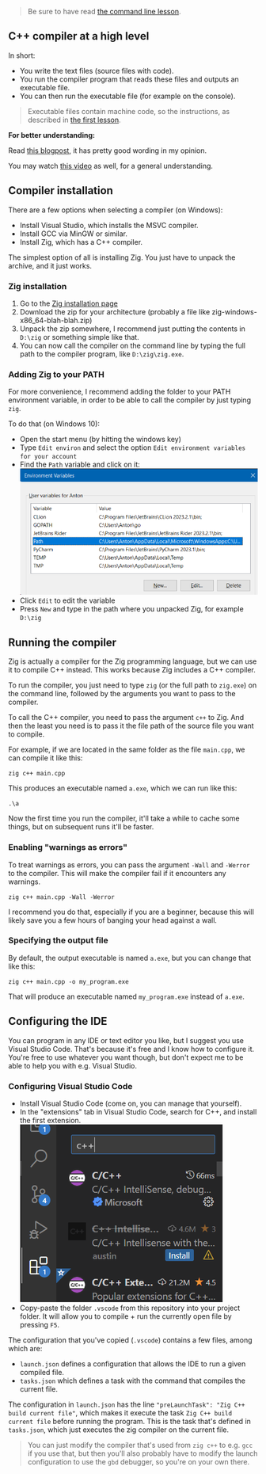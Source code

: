 > Be sure to have read [the command line lesson](../03_command_line).

## C++ compiler at a high level

In short:
- You write the text files (source files with code).
- You run the compiler program that reads these files and outputs an executable file.
- You can then run the executable file (for example on the console).

> Executable files contain machine code, so the instructions, 
> as described in [the first lesson](../01_computer_architecture/).

**For better understanding:**

Read [this blogpost](https://www.scaler.com/topics/c/compilation-process-in-c/), it has pretty good wording in my opinion.

You may watch [this video](https://www.youtube.com/watch?v=QXjU9qTsYCc) as well, for a general understanding.

## Compiler installation

There are a few options when selecting a compiler (on Windows):
- Install Visual Studio, which installs the MSVC compiler.
- Install GCC via MinGW or similar.
- Install Zig, which has a C++ compiler.

The simplest option of all is installing Zig.
You just have to unpack the archive, and it just works.

### Zig installation

1. Go to the [Zig installation page](https://ziglang.org/download/)
2. Download the zip for your architecture (probably a file like zig-windows-x86_64-blah-blah.zip)
3. Unpack the zip somewhere, I recommend just putting the contents in `D:\zig` or something simple 
   like that.
4. You can now call the compiler on the command line by typing the full path to the compiler
   program, like `D:\zig\zig.exe`.

### Adding Zig to your PATH

For more convenience, I recommend adding the folder to your PATH environment variable,
in order to be able to call the compiler by just typing `zig`.

To do that (on Windows 10):
- Open the start menu (by hitting the windows key)
- Type `Edit environ` and select the option `Edit environment variables for your account`
- Find the `Path` variable and click on it:
    ![Path variable](./path_variable.png)
- Click `Edit` to edit the variable
- Press `New` and type in the path where you unpacked Zig, for example `D:\zig`


## Running the compiler

Zig is actually a compiler for the Zig programming language, but we can use it to compile C++ instead.
This works because Zig includes a C++ compiler.

To run the compiler, you just need to type `zig` (or the full path to `zig.exe`)
on the command line, followed by the arguments you want to pass to the compiler.

To call the C++ compiler, you need to pass the argument `c++` to Zig.
And then the least you need is to pass it the file path of the source file you want to compile.

For example, if we are located in the same folder as the file `main.cpp`, we can compile it like this:
```
zig c++ main.cpp
```

This produces an executable named `a.exe`, which we can run like this:
```
.\a
```

Now the first time you run the compiler, it'll take a while to cache some things,
but on subsequent runs it'll be faster.


### Enabling "warnings as errors"

To treat warnings as errors, you can pass the argument `-Wall` and `-Werror` to the compiler.
This will make the compiler fail if it encounters any warnings.

```
zig c++ main.cpp -Wall -Werror
```

I recommend you do that, especially if you are a beginner,
because this will likely save you a few hours of banging your head against a wall.


### Specifying the output file

By default, the output executable is named `a.exe`, but you can change that like this:
```
zig c++ main.cpp -o my_program.exe
```

That will produce an executable named `my_program.exe` instead of `a.exe`.


## Configuring the IDE

You can program in any IDE or text editor you like, but I suggest you use Visual Studio Code.
That's because it's free and I know how to configure it.
You're free to use whatever you want though, but don't expect me 
to be able to help you with e.g. Visual Studio.

### Configuring Visual Studio Code

- Install Visual Studio Code (come on, you can manage that yourself).
- In the "extensions" tab in Visual Studio Code, search for C++, and install the first extension.
  ![C++ extension](./cpp_extension.png)
- Copy-paste the folder `.vscode` from this repository into your project folder.
  It will allow you to compile + run the currently open file by pressing `F5`.

The configuration that you've copied (`.vscode`) contains a few files, among which are:
- `launch.json` defines a configuration that allows the IDE to run a given compiled file.
- `tasks.json` which defines a task with the command that compiles the current file.

The configuration in `launch.json` has the line `"preLaunchTask": "Zig C++ build current file"`,
which makes it execute the task `Zig C++ build current file` before running the program. 
This is the task that's defined in `tasks.json`,
which just executes the zig compiler on the current file.

> You can just modify the compiler that's used from `zig c++` to e.g. 
> `gcc` if you use that, but then you'll also
> probably have to modify the launch configuration to use the `gbd` debugger,
> so you're on your own there.
